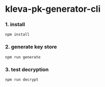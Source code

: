 # kleva-pk-generator-cli

### 1. install
`npm install`
### 2. generate key store
`npm run generate`
### 3. test decryption
`npm run decrypt`